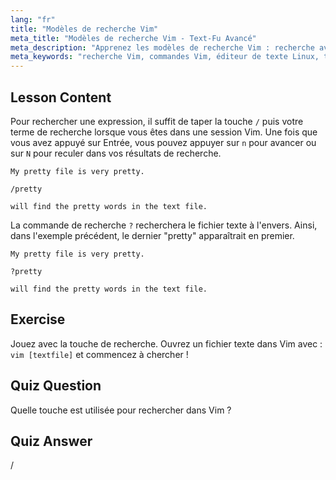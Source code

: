 ```yaml
---
lang: "fr"
title: "Modèles de recherche Vim"
meta_title: "Modèles de recherche Vim - Text-Fu Avancé"
meta_description: "Apprenez les modèles de recherche Vim : recherche avant (/) et arrière (?). Naviguez dans les résultats avec 'n' et 'N'. Améliorez vos compétences Vim dès aujourd'hui !"
meta_keywords: "recherche Vim, commandes Vim, éditeur de texte Linux, tutoriel Vim, guide Vim, Vim pour débutants"
---
```


## Lesson Content

Pour rechercher une expression, il suffit de taper la touche `/` puis votre terme de recherche lorsque vous êtes dans une session Vim. Une fois que vous avez appuyé sur Entrée, vous pouvez appuyer sur `n` pour avancer ou sur `N` pour reculer dans vos résultats de recherche.

```plaintext
My pretty file is very pretty.

/pretty

will find the pretty words in the text file.
```

La commande de recherche `?` recherchera le fichier texte à l'envers. Ainsi, dans l'exemple précédent, le dernier "pretty" apparaîtrait en premier.

```plaintext
My pretty file is very pretty.

?pretty

will find the pretty words in the text file.
```

## Exercise

Jouez avec la touche de recherche. Ouvrez un fichier texte dans Vim avec : `vim [textfile]` et commencez à chercher !

## Quiz Question

Quelle touche est utilisée pour rechercher dans Vim ?

## Quiz Answer

/

